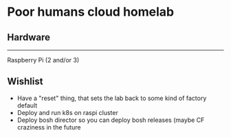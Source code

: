 # Poor humans cloud homelab

## Hardware
------------
Raspberry Pi (2 and/or 3)

## Wishlist
* Have a "reset" thing, that sets the lab back to some kind of factory default
* Deploy and run k8s on raspi cluster
* Deploy bosh director so you can deploy bosh releases (maybe CF craziness in the
  future
